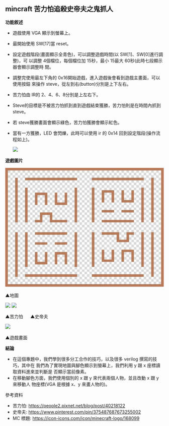 ﻿**mincraft** 苦力怕追殺史帝夫之鬼抓人
---

**功能敘述** 

- 遊戲使用 VGA 顯示到螢幕上。 
- 最開始使用 SW[17]當 reset。 
- 設定遊戲階段(畫面顯示全青色)，可以調整遊戲時間(以 SW[1]、SW[0]進行調整)，可 以調整 4個檔位，每個檔位加 15秒，最小 15最大 60秒(此時七段顯示器會顯示調整時 間。 
- 調整完使用最左下角的 0x16開始遊戲，進入遊戲後會看到遊戲主畫面，可以使用按鈕 來操作 steve，從左到右(button)分別是上下左右。 
- 苦力怕由 IR的 2、4、6、8分別是上左右下。 
- Steve的目標是不被苦力怕抓到直到遊戲結束獲勝，苦力怕則是在時間內抓到 steve。 
- 若 steve獲勝畫面會顯示綠色，苦力怕獲勝會顯示紅色。 
- 當有一方獲勝，LED 會閃爍，此時可以使用 ir 的 0x14 回到設定階段(操作流程如上)。 

  ![](Aspose.Words.e9278d6b-a904-4b79-a617-178079b5fa53.002.png)

**遊戲圖片** 

![](Aspose.Words.e9278d6b-a904-4b79-a617-178079b5fa53.003.jpeg)

▲地圖 

![](Aspose.Words.e9278d6b-a904-4b79-a617-178079b5fa53.005.png) ![](Aspose.Words.e9278d6b-a904-4b79-a617-178079b5fa53.006.png)

▲苦力怕&nbsp;&nbsp;&nbsp;&nbsp;&nbsp; ▲史帝夫

![](Aspose.Words.e9278d6b-a904-4b79-a617-178079b5fa53.009.png)

▲遊戲畫面

**結論**

- 在這個專題中，我們學到很多分工合作的技巧，以及很多 verilog 撰寫的技巧，其中在 我們為了實現地圖與腳色顯示到螢幕上，我們利用 y 跟 x 座標讀取資料進來並判斷是 否顯示當前像素。 
- 在移動腳色方面，我們使用個別的 x 跟 y 來代表兩個人物，並且改動 x 跟 y 來移動人 物座標(VGA 是根據 x、y 來畫人物的)。 

參考資料 

- 苦力怕: [https://people2.pixnet.net/blog/post/40218122 ](https://people2.pixnet.net/blog/post/40218122)
- 史帝夫: [https://www.pinterest.com/pin/375487687673255002 ](https://www.pinterest.com/pin/375487687673255002)
- MC 標題: [https://icon-icons.com/icon/minecraft-logo/168099 ](https://icon-icons.com/icon/minecraft-logo/168099)
  

